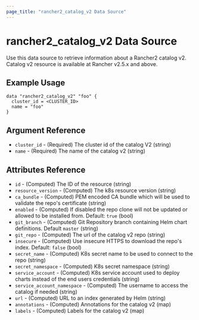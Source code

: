 ```yaml
---
page_title: "rancher2_catalog_v2 Data Source"
---
```


# rancher2\_catalog\_v2 Data Source

Use this data source to retrieve information about a Rancher2 catalog v2. Catalog v2 resource is available at Rancher v2.5.x and above.

## Example Usage

```
data "rancher2_catalog_v2" "foo" {
  cluster_id = <CLUSTER_ID>
  name = "foo"
}
```

## Argument Reference

* `cluster_id` - (Required) The cluster id of the catalog V2 (string)
* `name` - (Required) The name of the catalog v2 (string)

## Attributes Reference

* `id` - (Computed) The ID of the resource (string)
* `resource_version` - (Computed) The k8s resource version (string)
* `ca_bundle` - (Computed) PEM encoded CA bundle which will be used to validate the repo's certificate (string)
* `enabled` - (Computed) If disabled the repo clone will not be updated or allowed to be installed from. Default: `true` (bool)
* `git_branch` - (Computed) Git Repository branch containing Helm chart definitions. Default `master` (string)
* `git_repo` - (Computed) The url of the catalog v2 repo (string)
* `insecure` - (Computed) Use insecure HTTPS to download the repo's index. Default: `false` (bool)
* `secret_name` - (Computed) K8s secret name to be used to connect to the repo (string)
* `secret_namespace` - (Computed) K8s secret namespace (string)
* `service_account` - (Computed) K8s service account used to deploy charts instead of the end users credentials (string)
* `service_account_namespace` - (Computed) The username to access the catalog if needed (string)
* `url` - (Computed) URL to an index generated by Helm (string)
* `annotations` - (Computed) Annotations for the catalog v2 (map)
* `labels` - (Computed) Labels for the catalog v2 (map)